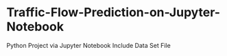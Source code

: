 # Traffic-Flow-Prediction-on-Jupyter-Notebook
Python Project via Jupyter Notebook
Include Data Set File
